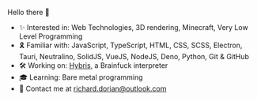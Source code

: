 Hello there 👋

- ✨ Interested in: Web Technologies, 3D rendering, Minecraft, Very Low Level Programming
- 🎗️ Familiar with: JavaScript, TypeScript, HTML, CSS, SCSS, Electron, Tauri, Neutralino, SolidJS, VueJS, NodeJS, Deno, Python, Git & GitHub
- 🛠️ Working on: [Hybris](https://github.com/HybrisMC), a Brainfuck interpreter
- 🎓 Learning: Bare metal programming
- 📩 Contact me at richard.dorian@outlook.com
